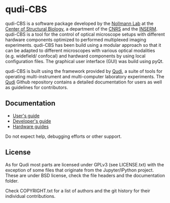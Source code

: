 # qudi-CBS

qudi-CBS is a software package developed by the [Nollmann Lab](http://www.nollmannlab.org) at the [Center of Structural Biology](http://www.cbs.cnrs.fr), a department of the [CNRS](http://www.cnrs.fr) and the [INSERM](http://www.inserm.fr). qudi-CBS is a tool for the control of optical microscope setups with different hardware components optimized to performed multiplexed imaging experiments. qudi-CBS has been build using a modular approach so that it can be adapted to different microscopes with various optical modalities (e.g. widefield/ confocal) and hardward components by using local configuration files. The graphical user interface (GUI) was build using pyQt.

qudi-CBS is built using the framework provided by [Qudi](https://github.com/Ulm-IQO/qudi), a suite of tools for operating multi-instrument and multi-computer laboratory experiments. The [Qudi](https://github.com/Ulm-IQO/qudi) Github repository contains a detailed documentation for users as well as guidelines for contributors.

## Documentation
- [User's guide](https://github.com/NollmannLab/qudi-cbs/blob/master/documentation/qudi-cbs%20documentation/qudi-cbs_userguide/Qudi-CBS_UserGuide.md)
- [Developer's guide](https://github.com/NollmannLab/qudi-cbs/blob/master/documentation/qudi-cbs%20documentation/qudi_cbs_developer)
- [Hardware guides](https://github.com/NollmannLab/qudi-cbs/tree/master/documentation/qudi-cbs%20documentation/qudi-cbs_hardware)

Do not expect help, debugging efforts or other support.

## License
As for Qudi most parts are licensed under GPLv3 (see LICENSE.txt) with the exception of some files
that originate from the Jupyter/IPython project. These are under BSD license, check the file headers and the documentation folder.

Check COPYRIGHT.txt for a list of authors and the git history for their individual contributions.
